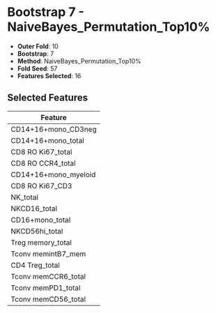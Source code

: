 # Bootstrap 7 - NaiveBayes_Permutation_Top10%

- **Outer Fold**: 10
- **Bootstrap**: 7
- **Method**: NaiveBayes_Permutation_Top10%
- **Fold Seed**: 57
- **Features Selected**: 16

## Selected Features

| Feature |
|---------|
| CD14+16+mono_CD3neg |
| CD14+16+mono_total |
| CD8 RO Ki67_total |
| CD8 RO CCR4_total |
| CD14+16+mono_myeloid |
| CD8  RO Ki67_CD3 |
| NK_total |
| NKCD16_total |
| CD16+mono_total |
| NKCD56hi_total |
| Treg memory_total |
| Tconv memintB7_mem |
| CD4 Treg_total |
| Tconv memCCR6_total |
| Tconv memPD1_total |
| Tconv memCD56_total |
